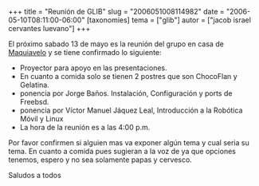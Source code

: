 +++
title = "Reunión de GLIB"
slug = "2006051008114982"
date = "2006-05-10T08:11:00-06:00"
[taxonomies]
tema = ["glib"]
autor = ["jacob israel cervantes luevano"]
+++

El próximo sabado 13 de mayo es la reunión del grupo en casa de
[Maquiavelo](http://wiki.glib.org.mx/index.php/Calendario_de_Juntas_GLIB_2006#Mayo_13)
y se tiene confirmado lo siguiente:

<!-- more -->
- Proyector para apoyo en las presentaciones.
- En cuanto a comida solo se tienen 2 postres que son ChocoFlan y
    Gelatina.
- ponencia por Jorge Baños. Instalación, Configuración y ports de
    Freebsd.
- ponencia por Víctor Manuel Jáquez Leal, Introducción a la Robótica
    Móvil y Linux
- La hora de la reunión es a las 4:00 p.m.

Por favor confirmen si alguien mas va exponer algún tema y cual seria su
tema.
En cuanto a comida pues sugieran a la voz de ya que opciones tenemos,
espero y no sea solamente papas y cervesco.

Saludos a todos

